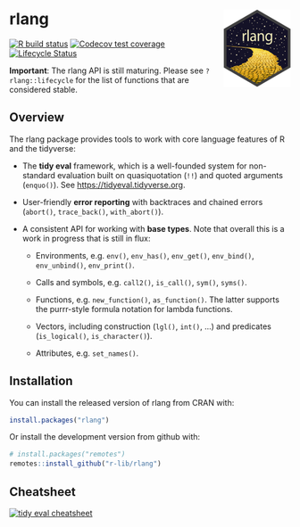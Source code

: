 rlang <img src="man/figures/rlang.png" align="right" />
=======================================================

<!-- badges: start -->
[![R build status](https://github.com/r-lib/rlang/workflows/R-CMD-check/badge.svg)](https://github.com/r-lib/rlang/actions)
[![Codecov test coverage](https://codecov.io/gh/r-lib/rlang/branch/master/graph/badge.svg)](https://codecov.io/gh/r-lib/rlang?branch=master)
[![Lifecycle Status](https://img.shields.io/badge/lifecycle-maturing-blue.svg)](https://lifecycle.r-lib.org/articles/stages.html)
<!-- badges: end -->

**Important**: The rlang API is still maturing. Please see
`?rlang::lifecycle` for the list of functions that are considered
stable.


## Overview

The rlang package provides tools to work with core language features
of R and the tidyverse:

*   The __tidy eval__ framework, which is a well-founded system for
    non-standard evaluation built on quasiquotation (`!!`) and
    quoted arguments (`enquo()`). See <https://tidyeval.tidyverse.org>.

*   User-friendly __error reporting__ with backtraces and chained errors
    (`abort()`, `trace_back()`, `with_abort()`).

*   A consistent API for working with __base types__. Note that overall
    this is a work in progress that is still in flux:

    * Environments, e.g. `env()`, `env_has()`, `env_get()`,
      `env_bind()`, `env_unbind()`, `env_print()`.

    * Calls and symbols, e.g. `call2()`, `is_call()`, `sym()`, `syms()`.

    * Functions, e.g. `new_function()`, `as_function()`. The latter
      supports the purrr-style formula notation for lambda functions.

    * Vectors, including construction (`lgl()`, `int()`, ...) and
      predicates (`is_logical()`, `is_character()`).

    * Attributes, e.g. `set_names()`.


## Installation

You can install the released version of rlang from CRAN with:

```r
install.packages("rlang")
```

Or install the development version from github with:

```r
# install.packages("remotes")
remotes::install_github("r-lib/rlang")
```

## Cheatsheet

<a href="https://github.com/rstudio/cheatsheets/blob/master/tidyeval.pdf"><img src="https://raw.githubusercontent.com/rstudio/cheatsheets/master/pngs/thumbnails/tidy-eval-thumbs.png" alt = "tidy eval cheatsheet" width="630" height="252"/></a>  
